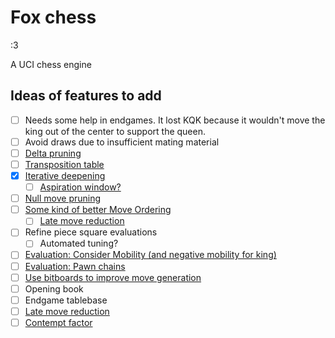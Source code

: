 # Fox chess
:3

A UCI chess engine

## Ideas of features to add
- [ ] Needs some help in endgames. It lost KQK because it wouldn't move the king out of the center to support the queen.
- [ ] Avoid draws due to insufficient mating material
- [ ] [Delta pruning](https://www.chessprogramming.org/Delta_Pruning)
- [ ] [Transposition table](https://www.chessprogramming.org/Transposition_Table)
- [x] [Iterative deepening](https://www.chessprogramming.org/Iterative_Deepening)
  - [ ] [Aspiration window?](https://www.chessprogramming.org/Aspiration_Windows)
- [ ] [Null move pruning](https://www.chessprogramming.org/Null_Move_Pruning)
- [ ] [Some kind of better Move Ordering](https://www.chessprogramming.org/Move_Ordering)
  - [ ] [Late move reduction](https://www.chessprogramming.org/Late_Move_Reductions)
- [ ] Refine piece square evaluations
  - [ ] Automated tuning?
- [ ] [Evaluation: Consider Mobility (and negative mobility for king)](https://www.chessprogramming.org/Mobility)
- [ ] [Evaluation: Pawn chains](https://www.chessprogramming.org/Connected_Pawns)
- [ ] [Use bitboards to improve move generation](https://www.chessprogramming.org/Bitboards)
- [ ] Opening book
- [ ] Endgame tablebase
- [ ] [Late move reduction](https://www.chessprogramming.org/Late_Move_Reductions)
- [ ] [Contempt factor](https://www.chessprogramming.org/Contempt_Factor)

